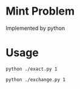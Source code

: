 # Mint Problem
Implemented by python

# Usage
```
python ./exact.py 1
```
```
python ./exchange.py 1
```
